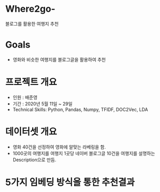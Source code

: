 # Where2go-
블로그를 활용한 여행지 추천

# Goals
- 영화와 비슷한 여행지를 블로그글을 활용하여 추천

# 프로젝트 개요
- 인원 : 배준영 
- 기간 : 2020년 5월 11일 ~ 29일
- Technical Skills: Python, Pandas, Numpy, TFIDF, DOC2Vec, LDA

# 데이터셋 개요
- 영화 40건을 선정하여 영화에 알맞는 라베링을 함.
- 1000곳의 여행지를 여행지 1곳당 네이버 블로그글 10건을 여행지를 설명하는 Description으로 만듬.

# 5가지 임베딩 방식을 통한 추천결과

